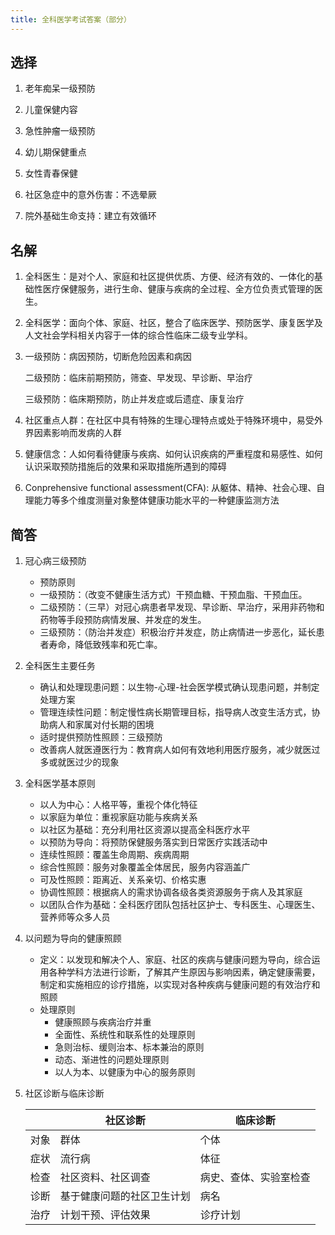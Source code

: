 ```yaml
---
title: 全科医学考试答案（部分）
---
```


## 选择
1. 老年痴呆一级预防

1. 儿童保健内容

1. 急性肿瘤一级预防

1. 幼儿期保健重点

1. 女性青春保健

1. 社区急症中的意外伤害：不选晕厥

1. 院外基础生命支持：建立有效循环

## 名解
1. 全科医生：是对个人、家庭和社区提供优质、方便、经济有效的、一体化的基础性医疗保健服务，进行生命、健康与疾病的全过程、全方位负责式管理的医生。

1. 全科医学：面向个体、家庭、社区，整合了临床医学、预防医学、康复医学及人文社会学科相关内容于一体的综合性临床二级专业学科。

1. 一级预防：病因预防，切断危险因素和病因

   二级预防：临床前期预防，筛查、早发现、早诊断、早治疗

   三级预防：临床期预防，防止并发症或后遗症、康复治疗

1. 社区重点人群：在社区中具有特殊的生理心理特点或处于特殊环境中，易受外界因素影响而发病的人群

1. 健康信念：人如何看待健康与疾病、如何认识疾病的严重程度和易感性、如何认识采取预防措施后的效果和采取措施所遇到的障碍

1. Conprehensive functional assessment(CFA): 从躯体、精神、社会心理、自理能力等多个维度测量对象整体健康功能水平的一种健康监测方法

## 简答
1. 冠心病三级预防
    - 预防原则
    - 一级预防：（改变不健康生活方式）干预血糖、干预血脂、干预血压。
    - 二级预防：（三早）对冠心病患者早发现、早诊断、早治疗，采用非药物和药物等手段预防病情发展、并发症的发生。
    - 三级预防：（防治并发症）积极治疗并发症，防止病情进一步恶化，延长患者寿命，降低致残率和死亡率。

1. 全科医生主要任务
    - 确认和处理现患问题：以生物-心理-社会医学模式确认现患问题，并制定处理方案
    - 管理连续性问题：制定慢性病长期管理目标，指导病人改变生活方式，协助病人和家属对付长期的困境
    - 适时提供预防性照顾：三级预防
    - 改善病人就医遵医行为：教育病人如何有效地利用医疗服务，减少就医过多或就医过少的现象

1. 全科医学基本原则
    - 以人为中心：人格平等，重视个体化特征
    - 以家庭为单位：重视家庭功能与疾病关系
    - 以社区为基础：充分利用社区资源以提高全科医疗水平
    - 以预防为导向：将预防保健服务落实到日常医疗实践活动中
    - 连续性照顾：覆盖生命周期、疾病周期
    - 综合性照顾：服务对象覆盖全体居民，服务内容涵盖广
    - 可及性照顾：距离近、关系亲切、价格实惠
    - 协调性照顾：根据病人的需求协调各级各类资源服务于病人及其家庭
    - 以团队合作为基础：全科医疗团队包括社区护士、专科医生、心理医生、营养师等众多人员

1. 以问题为导向的健康照顾
    - 定义：以发现和解决个人、家庭、社区的疾病与健康问题为导向，综合运用各种学科方法进行诊断，了解其产生原因与影响因素，确定健康需要，制定和实施相应的诊疗措施，以实现对各种疾病与健康问题的有效治疗和照顾
    - 处理原则
        - 健康照顾与疾病治疗并重
        - 全面性、系统性和联系性的处理原则
        - 急则治标、缓则治本、标本兼治的原则
        - 动态、渐进性的问题处理原则
        - 以人为本、以健康为中心的服务原则

1. 社区诊断与临床诊断

    |      | 社区诊断                   | 临床诊断               |
    |------|----------------------------|------------------------|
    | 对象 | 群体                       | 个体                   |
    | 症状 | 流行病                     | 体征                   |
    | 检查 | 社区资料、社区调查         | 病史、查体、实验室检查 |
    | 诊断 | 基于健康问题的社区卫生计划 | 病名                   |
    | 治疗 | 计划干预、评估效果         | 诊疗计划               |
